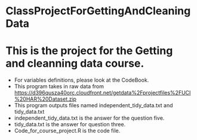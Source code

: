 # ClassProjectForGettingAndCleaningData
# This is the project for the Getting and cleanning data course.
* For variables definitions, please look at the CodeBook.
* This program takes in raw data from https://d396qusza40orc.cloudfront.net/getdata%2Fprojectfiles%2FUCI%20HAR%20Dataset.zip
* This program outputs files named independent_tidy_data.txt and tidy_data.txt
* independent_tidy_data.txt is the answer for the question five.
* tidy_data.txt is the answer for question three.
* Code_for_course_project.R is the code file.
